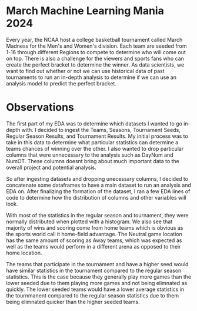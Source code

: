# March Machine Learning Mania 2024

Every year, the NCAA host a college basketball tournament called March Madness for the Men's and Women's division. Each team are seeded from 1-16 through different Regions to compete to determine who will come out on top. There is also a challenge for the viewers and sports fans who can create the perfect bracket to determine the winner. As data scientists, we want to find out whether or not we can use historical data of past tournaments to run an in-depth analysis to determine if we can use an analysis model to predict the perfect bracket.

# Observations

The first part of my EDA was to determine which datasets I wanted to go in-depth with. I decided to ingest the Teams, Seasons, Tournament Seeds, Regular Season Results, and Tournament Results. My initial process was to take in this data to determine what particular statistics can determine a teams chances of winning over the other. I also wanted to drop particular columns that were unnecessary to the analysis such as DayNum and NumOT. These columns doesnt bring about much important data to the overall project and potential analysis.

So after ingesting datasets and dropping unecessary columns, I decided to concatenate some dataframes to have a main dataset to run an analysis and EDA on. After finalizing the formation of the dataset, I ran a few EDA lines of code to determine how the distribution of columns and other variables will look.

With most of the statistics in the regular season and tournament, they were normally distributed when plotted with a histogram. We also see that majority of wins and scoring come from home teams which is obvious as the sports world call it home-field advantage. The Neutral game location has the same amount of scoring as Away teams, which was expected as well as the teams would perform in a different arena as opposed to their home location.

The teams that participate in the tournament and have a higher seed would have similar statistics in the tournament compared to the regular season statistics. This is the case because they generally play more games than the lower seeded due to them playing more games and not being elimnated as quickly. The lower seeded teams would have a lower average statistics in the tournmanent compared to the regular season statistics due to them being elimnated quicker than the higher seeded teams.